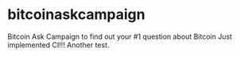 # bitcoinaskcampaign
Bitcoin Ask Campaign to find out your #1 question about Bitcoin
Just implemented CI!!!
Another test.